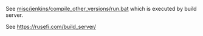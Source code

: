 See [misc/jenkins/compile_other_versions/run.bat](misc/jenkins/compile_other_versions/run.bat) which is executed by build server.


See https://rusefi.com/build_server/